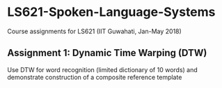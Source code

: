 # LS621-Spoken-Language-Systems

Course assignments for LS621 (IIT Guwahati, Jan-May 2018)

## Assignment 1: Dynamic Time Warping (DTW)

Use DTW for word recognition (limited dictionary of 10 words) and demonstrate construction of a composite reference template


